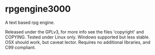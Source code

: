 rpgengine3000
=============

A text based rpg engine.

Released under the GPLv3, for more info see the files 'copyright' and COPYING.
Tested under Linux only. Windows supported but less stable.
OSX should work, but caveat lector.
Requires no additional libraries, and C99 compliant.

